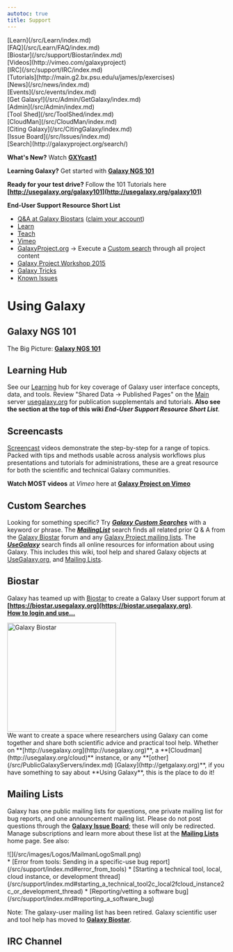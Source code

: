 ```yaml
---
autotoc: true
title: Support
---
```


<div class='right'>
[Learn](/src/Learn/index.md)<br />
[FAQ](/src/Learn/FAQ/index.md)<br />
[Biostar](/src/support/Biostar/index.md)<br />
[Videos](http://vimeo.com/galaxyproject)<br />
[IRC](/src/support/IRC/index.md)<br />
[Tutorials](http://main.g2.bx.psu.edu/u/james/p/exercises)<br />
[News](/src/news/index.md)<br />
[Events](/src/events/index.md)<br />
[Get Galaxy!](/src/Admin/GetGalaxy/index.md)<br />
[Admin](/src/Admin/index.md)<br />
[Tool Shed](/src/ToolShed/index.md)<br />
[CloudMan](/src/CloudMan/index.md)<br />
[Citing Galaxy](/src/CitingGalaxy/index.md)<br />
[Issue Board](/src/Issues/index.md)<br />
[Search](http://galaxyproject.org/search/)
</div>


**What's New?** Watch **[GXYcast1](https://vimeo.com/120839821)**

**Learning Galaxy?** Get started with **[Galaxy NGS 101](http://wiki.galaxyproject.org/Learn/GalaxyNGS101)**

**Ready for your test drive?** Follow the 101 Tutorials here **[http://usegalaxy.org/galaxy101](http://usegalaxy.org/galaxy101)**

**End-User Support Resource Short List**
* [Q&A at Galaxy Biostars](http://biostar.usegalaxy.org) ([claim your account](http://wiki.galaxyproject.org/Support/Biostar))
* [Learn](http://wiki.galaxyproject.org/Learn)
* [Teach](http://wiki.galaxyproject.org/Teach)
* [Vimeo](http://vimeo.com/galaxyproject)
* [GalaxyProject.org](http://wiki.galaxyproject.org) &rarr; Execute a [Custom search](/src/support/index.md#custom_searches) through all project content
* [Galaxy Project Workshop 2015](https://wiki.galaxyproject.org/Teach/Resource/GalaxyProjectWorkshop2015)
* [Galaxy Tricks](https://github.com/bgruening/galaxy-tricks)
* [Known Issues](https://github.com/jennaj/support-known-issues/wiki)


# Using Galaxy

## Galaxy NGS 101

The Big Picture: **[Galaxy NGS 101](/src/Learn/GalaxyNGS101/index.md)**

## Learning Hub

See our [Learning](/src/Learn/index.md) hub for key coverage of Galaxy user interface concepts, data, and tools. Review "Shared Data &rarr; Published Pages" on the [Main](/src/Main/index.md) server [usegalaxy.org](http://usegalaxy.org) for publication supplementals and tutorials. **Also see the section at the top of this wiki *End-User Support Resource Short List***.

## Screencasts

[Screencast](/src/Learn/Screencasts/index.md) videos demonstrate the step-by-step for a range of topics. Packed with tips and methods usable across analysis workflows plus presentations and tutorials for administrations, these are a great resource for both the scientific and technical Galaxy communities.

**Watch MOST videos** at *Vimeo* here at **[Galaxy Project on Vimeo](http://vimeo.com/user20484153)**

## Custom Searches

Looking for something specific? Try ***[Galaxy Custom Searches](/src/news/CustomGalaxySearch/index.md)*** with a keyword or phrase. The ***[MailingList](http://galaxyproject.org/search/mailinglists)*** search finds all related prior Q & A from the [Galaxy Biostar](/src/support/index.md#biostar) forum and any [Galaxy Project mailing lists](/src/MailingLists/index.md). The ***[UseGalaxy](http://galaxyproject.org/search/usegalaxy)*** search finds all online resources for information about using Galaxy.  This includes this wiki, tool help and shared Galaxy objects at [UseGalaxy.org](http://usegalaxy.org), and [Mailing Lists](/src/MailingLists/index.md).

## Biostar

Galaxy has teamed up with [Biostar](http://biostars.org) to create a Galaxy User support forum at **[https://biostar.usegalaxy.org](https://biostar.usegalaxy.org)**.
<br />
 **[How to login and use...](/src/support/Biostar/index.md)**
<div class='right'><a href='https://biostar.usegalaxy.org/'><img src="/src/images/Logos/GalaxyBiostar.png" alt="Galaxy Biostar" width="250" /></a></div>
We want to create a space where researchers using Galaxy can come together and share both scientific advice and practical tool help.  Whether on **[http://usegalaxy.org](http://usegalaxy.org)**, a **[Cloudman](http://usegalaxy.org/cloud)** instance, or any **[other](/src/PublicGalaxyServers/index.md) [Galaxy](http://getgalaxy.org)**, if you have something to say about **Using Galaxy**, this is the place to do it!

## Mailing Lists

Galaxy has one public mailing lists for questions, one private mailing list for bug reports, and one announcement mailing list. Please do not post questions through the **[Galaxy Issue Board](/src/Issues/index.md)**; these will only be redirected. Manage subscriptions and learn more about these list at the **[Mailing Lists](/src/MailingLists/index.md)** home page. See also:
<div class='right'>![](/src/images/Logos/MailmanLogoSmall.png)</div>
* [Error from tools: Sending in a specific-use bug report](/src/support/index.md#error_from_tools)
* [Starting a technical tool, local, cloud instance, or development thread](/src/support/index.md#starting_a_technical_tool2c_local2fcloud_instance2c_or_development_thread)
* [Reporting/vetting a software bug](/src/support/index.md#reporting_a_software_bug)

Note: The galaxy-user mailing list has been retired. Galaxy scientific user and tool help has moved to **[Galaxy Biostar](/src/support/Biostar/index.md)**. 

## IRC Channel

